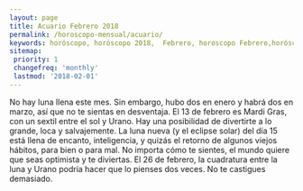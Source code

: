 ```yaml
---
layout: page
title: Acuario Febrero 2018 
permalink: /horoscopo-mensual/acuario/
keywords: horóscopo, horóscopo 2018,  Febrero, horoscopo Febrero,horóscopo esperanza gracia, horoscop, horóscopos gratis, horoscopo acuario, horoscopo acuario 2018, Tarot, Astrologia, Zodíaco, acuario, horoscopo gratis, horoscopo del mes 
sitemap:
 priority: 1
 changefreq: 'monthly'
 lastmod: '2018-02-01'
---
```


 No hay luna llena este mes. Sin embargo, hubo dos en enero y habrá dos en marzo, así que no te sientas en desventaja. El 13 de febrero es Mardi Gras, con un sextil entre el sol y Urano. Hay una posibilidad de divertirte a lo grande, loca y salvajemente. La luna nueva (y el eclipse solar) del día 15 está llena de encanto, inteligencia, y quizás el retorno de algunos viejos hábitos, para bien o para mal. No importa cómo te sientes, el mundo quiere que seas optimista y te diviertas. El 26 de febrero, la cuadratura entre la luna y Urano podría hacer que lo pienses dos veces. No te castigues demasiado. 
